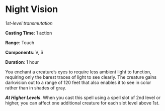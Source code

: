 # Night Vision
*1st-level transmutation*

**Casting Time**: 1 action

**Range**: Touch

**Components**: V, S

**Duration**: 1 hour

You enchant a creature’s eyes to require less ambient light to function, requiring only the barest traces of light to see clearly. The creature gains darkvision out to a range of 120 feet that also enables it to see in color rather than in shades of gray.

***At Higher Levels***. When you cast this spell using a spell slot of 2nd level or higher, you can affect one additional creature for each slot level above 1st.
